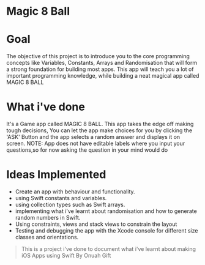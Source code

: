 

# Magic 8 Ball

# Goal

The objective of this project is to introduce you to the core programming concepts like Variables, Constants, Arrays and Randomisation that
will form a strong foundation for building most apps. This app will teach you a lot of important programming knowledge, while building a neat
magical app called MAGIC 8 BALL

# What i've done

It's a Game app called MAGIC 8 BALL. This app takes the edge off making tough decisions, You can let the app make choices for you by clicking the 'ASK' Button and the app selects a random answer and displays it on screen. 
NOTE: App does not have editable labels where you input your questions,so for now asking the question in your mind would do 


# Ideas Implemented

* Create an app with behaviour and functionality.
* using Swift constants and variables.
* using collection types such as Swift arrays.
* implementing what i've learnt about randomisation and how to generate random numbers in Swift.
* Using constraints, views and stack views to constrain the layout 
* Testing and debugging the app with the Xcode console for different size classes and orientations.



>This is a project i've done to document what i've learnt about making iOS Apps using Swift
By Onuah Gift




